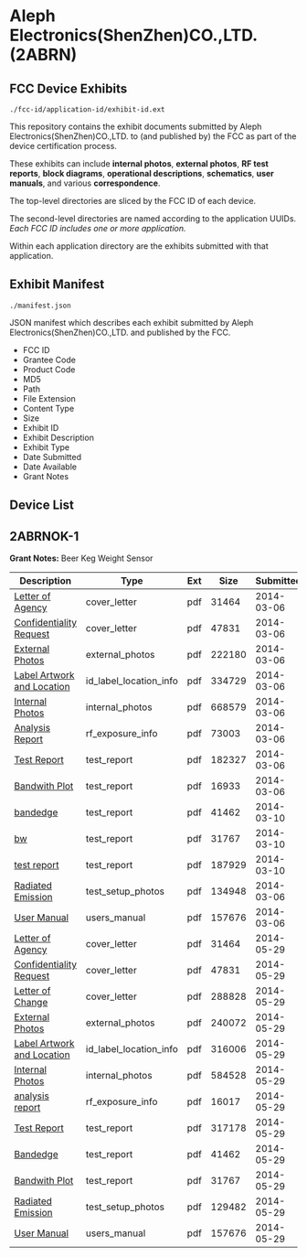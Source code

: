 # Aleph Electronics(ShenZhen)CO.,LTD. (2ABRN)
## FCC Device Exhibits

```
./fcc-id/application-id/exhibit-id.ext
```

This repository contains the exhibit documents submitted by Aleph Electronics(ShenZhen)CO.,LTD. to (and published by) the FCC as part of the device certification process.

These exhibits can include **internal photos**, **external photos**, **RF test reports**, **block diagrams**, **operational descriptions**, **schematics**, **user manuals**, and various **correspondence**.

The top-level directories are sliced by the FCC ID of each device.

The second-level directories are named according to the application UUIDs. *Each FCC ID includes one or more application.*

Within each application directory are the exhibits submitted with that application. 

## Exhibit Manifest

```
./manifest.json
```

JSON manifest which describes each exhibit submitted by Aleph Electronics(ShenZhen)CO.,LTD. and published by the FCC.

- FCC ID
- Grantee Code
- Product Code
- MD5
- Path
- File Extension
- Content Type
- Size
- Exhibit ID
- Exhibit Description
- Exhibit Type
- Date Submitted
- Date Available
- Grant Notes

## Device List
## 2ABRNOK-1
**Grant Notes:** Beer Keg Weight Sensor

| Description | Type | Ext | Size | Submitted | Available |
| ----------- | ---- | --- | ---- | --------- | --------- |
| [Letter of Agency](2ABRNOK-1/c3b880c0150f982f8fee61fa8c2eb93e/2207623.pdf) | cover_letter | pdf | 31464 | 2014-03-06 | 2014-03-06 |
| [Confidentiality Request](2ABRNOK-1/c3b880c0150f982f8fee61fa8c2eb93e/2207624.pdf) | cover_letter | pdf | 47831 | 2014-03-06 | 2014-03-06 |
| [External Photos](2ABRNOK-1/c3b880c0150f982f8fee61fa8c2eb93e/2207632.pdf) | external_photos | pdf | 222180 | 2014-03-06 | 2014-03-06 |
| [Label Artwork and Location](2ABRNOK-1/c3b880c0150f982f8fee61fa8c2eb93e/2207633.pdf) | id_label_location_info | pdf | 334729 | 2014-03-06 | 2014-03-06 |
| [Internal Photos](2ABRNOK-1/c3b880c0150f982f8fee61fa8c2eb93e/2207634.pdf) | internal_photos | pdf | 668579 | 2014-03-06 | 2014-03-06 |
| [Analysis Report](2ABRNOK-1/c3b880c0150f982f8fee61fa8c2eb93e/2207635.pdf) | rf_exposure_info | pdf | 73003 | 2014-03-06 | 2014-03-06 |
| [Test Report](2ABRNOK-1/c3b880c0150f982f8fee61fa8c2eb93e/2207629.pdf) | test_report | pdf | 182327 | 2014-03-06 | 2014-03-06 |
| [Bandwith Plot](2ABRNOK-1/c3b880c0150f982f8fee61fa8c2eb93e/2207630.pdf) | test_report | pdf | 16933 | 2014-03-06 | 2014-03-06 |
| [bandedge](2ABRNOK-1/c3b880c0150f982f8fee61fa8c2eb93e/2211473.pdf) | test_report | pdf | 41462 | 2014-03-10 | 2014-03-06 |
| [bw](2ABRNOK-1/c3b880c0150f982f8fee61fa8c2eb93e/2211474.pdf) | test_report | pdf | 31767 | 2014-03-10 | 2014-03-06 |
| [test report](2ABRNOK-1/c3b880c0150f982f8fee61fa8c2eb93e/2211475.pdf) | test_report | pdf | 187929 | 2014-03-10 | 2014-03-06 |
| [Radiated Emission](2ABRNOK-1/c3b880c0150f982f8fee61fa8c2eb93e/2207631.pdf) | test_setup_photos | pdf | 134948 | 2014-03-06 | 2014-03-06 |
| [User Manual](2ABRNOK-1/c3b880c0150f982f8fee61fa8c2eb93e/2207625.pdf) | users_manual | pdf | 157676 | 2014-03-06 | 2014-03-06 |
| [Letter of Agency](2ABRNOK-1/55b0b998ba2f6ef1c9ccc6fa7147d792/2207623.pdf) | cover_letter | pdf | 31464 | 2014-05-29 | 2014-05-29 |
| [Confidentiality Request](2ABRNOK-1/55b0b998ba2f6ef1c9ccc6fa7147d792/2207624.pdf) | cover_letter | pdf | 47831 | 2014-05-29 | 2014-05-29 |
| [Letter of Change](2ABRNOK-1/55b0b998ba2f6ef1c9ccc6fa7147d792/2279973.pdf) | cover_letter | pdf | 288828 | 2014-05-29 | 2014-05-29 |
| [External Photos](2ABRNOK-1/55b0b998ba2f6ef1c9ccc6fa7147d792/2279982.pdf) | external_photos | pdf | 240072 | 2014-05-29 | 2014-05-29 |
| [Label Artwork and Location](2ABRNOK-1/55b0b998ba2f6ef1c9ccc6fa7147d792/2279984.pdf) | id_label_location_info | pdf | 316006 | 2014-05-29 | 2014-05-29 |
| [Internal Photos](2ABRNOK-1/55b0b998ba2f6ef1c9ccc6fa7147d792/2279983.pdf) | internal_photos | pdf | 584528 | 2014-05-29 | 2014-05-29 |
| [analysis report](2ABRNOK-1/55b0b998ba2f6ef1c9ccc6fa7147d792/2279985.pdf) | rf_exposure_info | pdf | 16017 | 2014-05-29 | 2014-05-29 |
| [Test Report](2ABRNOK-1/55b0b998ba2f6ef1c9ccc6fa7147d792/2279978.pdf) | test_report | pdf | 317178 | 2014-05-29 | 2014-05-29 |
| [Bandedge](2ABRNOK-1/55b0b998ba2f6ef1c9ccc6fa7147d792/2211473.pdf) | test_report | pdf | 41462 | 2014-05-29 | 2014-05-29 |
| [Bandwith Plot](2ABRNOK-1/55b0b998ba2f6ef1c9ccc6fa7147d792/2211474.pdf) | test_report | pdf | 31767 | 2014-05-29 | 2014-05-29 |
| [Radiated Emission](2ABRNOK-1/55b0b998ba2f6ef1c9ccc6fa7147d792/2279981.pdf) | test_setup_photos | pdf | 129482 | 2014-05-29 | 2014-05-29 |
| [User Manual](2ABRNOK-1/55b0b998ba2f6ef1c9ccc6fa7147d792/2207625.pdf) | users_manual | pdf | 157676 | 2014-05-29 | 2014-05-29 |
